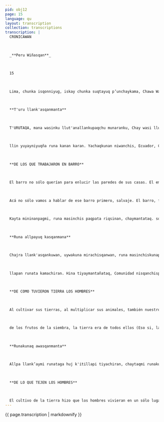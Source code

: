 ```yaml
---
pid: obj12
page: 15
language: qu
layout: transcription
collection: transcriptions
transcription: |
  CRONICAWAN
  
  
  
  _**Peru Wiñasqan**_
  
  
  
  15
  
  
  
  Lima, chunka isqonniyug, iskay chunka suqtayuq p’unchaykama, Chawa Warki killa 1975
  
  
  
  **T'uru llank'asqanmanta**
  
  
  
  T'URUTAQA, mana wasinku llut'anallankupaqchu munaranku, Chay wasi llut'aypas qhepatañan karan, ñawpaqqa t'uqo sapallataragmi wasichakuranku, chaymanta ñan pirqayta qallarisqaku, rumita t'uruwan k’askachispanku, hinamanñataq Wak’akuna oqariytapas yacharanku Kaypiqa manan chay k'ita t'urullamantachu rimasun. T'urutaqa aswantaqa llank'arankus, p’ukuruwanankupaq, mankakuna ruwanankupaq, chaymanta mak’askuna ruwanankupaq Manan aswan allintaraqchu riqsikun, may Suyupis t'uru llank’ayta qallariranku chayta, ichaqa chay t'uru llank'ananpaqmi ana
  
  
  
  llin yuyayniyuqña runa kanan karan. Yachaqkunan niwanchis, Ecuador, Colombia Suyukunapis lTank’ayta qallarinkuman karan, hinaspataq chaymanta pacha ñuqanchiskama mast'arinkun. Chay llaqtakunan yaqa watakuna t'uru llank’ayta qallarisqa.
  
  
  
  **DE LOS QUE TRABAJARON EN BARRO**
  
  
  
  El barro no sólo querían para enlucir las paredes de sus casas. El embarrado de las casas fue mucho después. En el pretérito hicieron de las cavernas sus casas, fue ya después que aprendieron a levantar sus templos.
  
  
  
  Acá no sólo vamos a hablar de ese barro primero, salvaje. El barro, fue más bien trabajado para hacer escudillas, para modelar ollas, para hacer vasijas. Aún no se conoce, en qué pueblo empezaron a trabajar en barro, pero eso si, aquellos hombres que trabajaron en barro tuvieron que tener inteligencia desarrollada. Los que saben nos dicen, que acaso empezaron a trabajar en Ecuador o Colombia, y desde aquellos lugares se extendió hasta nosotros. Esos pueblos en años inmemoriales empezaron a trabajar el barro.
  
  
  
  Kayta mininanpagmi, runa masinchis paqpata riqsinan, chaymantataq. soqosta. Chaywanmi challwaran as allinta.
  
  
  
  **Runa allpayuq kasqanmana**
  
  
  
  Chajra llank'asqankuwan, uywakuna mirachisqanwan, runa masinchiskunapas yapakurallantaq; hinaspataq hatun tuña llank'aranku, hatunpiñataq uywarankupas. Hinata kawsaspan wasikunata sayarichiranku chajrankunata arariwanankupaq. Ch'illka markapis hinata farikun. Chaytan niwanchis Hamawt'a Luis Lumbreras. Kay rimasganchis pachapin, allpayuq runakuna rikhuriran. Ñawpaqqa, mana kaqniyuqmi runakuna karanku, mana allpayuq, mana chajrayuq. Allpa rurusqallansi paykunapa karan, uywakuna wañuchisgallanmi paykunapa karan, Ichaqa, allpa tarpukusqanmanta pachañataq, chay tarpusqanmanta kawsasqan raykuñataq; llapallan chajra llank’aq runakunamanta allpa kasqa. (Manan ichaga sapankan mantachu chay allpaqa karan, llapallankupan karan). Chay allpankutan huq runakunamanta amachaqku, kaqninta hina qhawaspankuña. Kaymi runata ñawpachiran, salqa tiyaymanta yachayniyuq, yuyayniyuq tiyayman. Astawanraq pashkarispan nisun, runakunaqa tiYarankun Banda nisqanchispin, chay tiyaymi karan uywakunaq tiyasqan hinalla. Chaypin kamachikuq karan, aswan kallpayuq kaq, uywakuna hap’inanpaq aswan yachayniyuq. Payllan kallpan rayku
  
  
  
  llapan runata kamachiran. Hina tiyaymantañataq, Comunidad nisqanchispi tiyayta yachasqaku. Manan chay tiyaypi kallpasapañachu kamachiran; aswansi kamachiranku yachayniyuq runakuna, kamachirankus, paykuna pura rimanakuspanku. Hina tiyaymi AYLLU tiyayman runata haykuchiran. Nan kaypi tarishanchisña kunan llaqtakunaq tiyasqan saphinta.
  
  
  
  **DE COMO TUVIERON TIERRA LOS HOMBRES**
  
  
  
  Al cultivar sus tierras, al multiplicar sus animales, también nuestros semejantes aumentaron, fue asi que empezaron a trabajar en grande y a criar en cantidades. Viviendo asi levantaron las casas para ser centinelas de sus chacras. Dicen que en el pueblo de Chilca encontraron esa distribución de viviendas. Asi nos cuenta el profesor Luis Lumbreras. En la época de la que hablamos, aparecieron los propietarios de tierras. Antiguamente, los hombres no tenian propiedades, sin tierras, sin chacras, sólo los frutos de la tierra era de ellos, sólo las bestias que cazaban era de ellos. Pero, desde la época en que empezó a sembrarse la tierra, por el hecho de vivir
  
  
  
  de los frutos de la siembra, la tierra era de todos ellos (Eso si, la tierra no era propiedad individual, era pertenencia de todos). Esa tierra fue defendida de gentes ajenas, porque la miraban como algo propio. Ese hecho hizo avanzar los hombres, de su estado salvaje, les dio ciencia y conciencia en su vivir. Hablando aún más diremos, los hombres vivían a las órdenes de un jefe supremo. Esa vida era como la vida de las bestias. Alli haba un jefe, el de más fuerza, el más diestro en la caza. Por razón de su fuerzarél ordenaba a todos los hombres. De aquella situación devinieron en una organización comunal. En esa forma de vida no ordenaban los forzudos, más bien mandaban los hombres sensatos y/o juiciosos. Or denaban ellos consultándo se mutuamente. Esa forma de vida llevó a los hombres al Ayllu, allí ya encontramos las raices de los pueblos actuales. (whdems).
  
  
  
  **Runakunaq awasqanmanta**
  
  
  
  Allpa llank’aymi runataga huj k'itillapi tiyachiran, chaytaqmi runakunaq llaqtachakuyninta yanaparqan. Hina tiyaypin runakunaqa imaymana yachaykunata tariran, mana nishuta hatunyachispan nisunman, sapa p’unchaymi tariran musuq yachaykunata, chaywantaq kay pachapi tiyasqanta tajyachiran. Chay yachaykuna tarisqanpin yupa kushan, awayta qallarisqan. Ñawpaq taqa kanmansi karan, sach’akunaq p’anchunwan, chaymanta chuchawta ch’akichispa. Awankumansi karan wikhukumanta t'ipakunata. Kay t'ipakuna awasqankutan, challwaqkuna aswantaqa hat'alliranku, paykunas awaranku challwana llikakunata, chayman ta pachan aswantaqa challwayta atiranku, manaña ch’ulla, ch’ullamantañachu, sinp’ichallwasqanwan hina, manañan yawrinawan hallwasqan hinañachu. Aswantaqa ashkhamantas challwanman karan. Unaypiñas runamasinchisqa awayta yachasqa. Manaraqmi ichaqa p’achakunanpaqchu awasqa. Uthkuta riqsispañan, chaymanta uywakunaq millmanta rutuspañan, p’istukunanpaq awayta atiran. Yachaqkuna nisqanman hinapas, hina awayqa mana miniyugmi karan, nitaqmi pallaywanpaschu kasqa. Awasqanman hinas makinpas wañayta qallarisqa...
  
  
  
  **DE LO QUE TEJEN LOS HOMBRES**
  
  
  
  El cultivo de la tierra hizo que los hombres vivieran en un sólo lugar. Asi aprendieron los hombres a construir sus pueblos. Viviendo asi los hombres encontraron muchos conocimientos sin exajerar demasiado podemos decir, todos los días encontraban nuevos conocimientos, y con eso consolidó su vivir sobre la tierra. Dentro de esos conocimientos se cuenta el comienzo del arte de tejer, Dicen que antiguamente pudieron tejer con las fibras de los árboles después tejieron haciendo secar el Chuchaw (maguey). Dicen que pudieron teje canastones de juncos. Fueron los pescadores los que más uso le dieron, ellos tejieron redes para poder pescar, desde entonces pudieron pescar en mayor cantidad, ya no de uno en uno como lo hacían con el anzuelo. Más bien sí pudieron pescar en cantidades En muchos años aprendió el hombre a tejer. Pero aún así no tejía todavía para vestirse. Cuando conoció el algodón, y supo de la lana de los animales pudo al fin tejer para abrigarse. Como dicen los expertos, esta clase de tejidos aún carecía de trama y de labores. Conforme fue tejiendo sus manos también se hicieron diestras.
---
```


{{ page.transcription | markdownify }}
